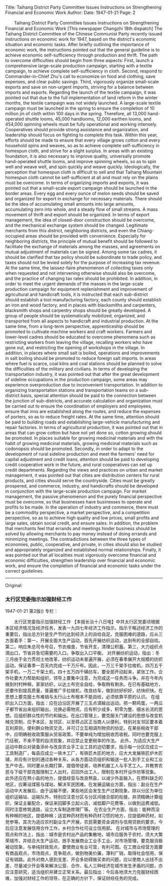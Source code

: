 Title: Taihang District Party Committee Issues Instructions on Strengthening Financial and Economic Work
Author:
Date: 1947-01-21
Page: 2

　　Taihang District Party Committee Issues Instructions on Strengthening Financial and Economic Work
    [This newspaper Changzhi 18th dispatch] The Taihang District Committee of the Chinese Communist Party recently issued instructions on economic work for 1947, based on the district's economic situation and economic tasks. After briefly outlining the importance of economic work, the instructions pointed out that the general guideline is to achieve economic self-sufficiency through production and thrift. The path to overcome difficulties should begin from three aspects: First, launch a comprehensive large-scale production campaign, starting with a textile campaign, to achieve complete self-sufficiency in cloth. Second, respond to Commander-in-Chief Zhu's call to economize on food and clothing, save expenses, and clear public savings. Third, vigorously organize small-scale exports and save on non-urgent imports, striving for a balance between imports and exports.
    Regarding the launch of the textile campaign, it was pointed out that due to the full implementation of land reform in the winter months, the textile campaign was not widely launched. A large-scale textile campaign must be launched in the spring to ensure the completion of 10 million jin of cloth within 100 days in the spring. Therefore, all 13,000 hand-operated shuttle looms, 45,000 handlooms, 12,000 earthen looms, and 454,000 spinning wheels must be fully operational and working intensely. Cooperatives should provide strong assistance and organization, and leadership should focus on fighting to complete this task. Within this year, efforts should be made to ensure that every village grows cotton and every household spins and weaves, so as to achieve complete self-sufficiency in homespun cloth, and strive for a slight surplus. In areas with an existing foundation, it is also necessary to improve quality, universally promote hand-operated shuttle looms, and improve spinning wheels, so as to spin well and weave well, and spin quickly and weave quickly. Ideologically, the perception that homespun cloth is difficult to sell and that Taihang Mountain homespun cloth cannot be self-sufficient at all and must rely on the plains must be overcome.
    In terms of organizing imports and exports, it was pointed out that a small-scale export campaign should be launched in the border areas. Every egg and every ounce of melon seeds should be saved and organized for export in exchange for necessary materials. There should be the idea of accumulating small amounts into large amounts, accumulating zero into whole, and a steady flow of small streams. A mass movement of thrift and export should be organized. In terms of export management, the idea of closed-door construction should be overcome, and the mechanical exchange system should be changed. Legitimate merchants from this district, neighboring districts, and even the Chiang-occupied areas should be provided with convenience. Especially for neighboring districts, the principle of mutual benefit should be followed to facilitate the exchange of materials among the masses, and agreements on mutual adjustment of materials can be signed. Among some tax cadres, it should be clarified that tax policy should be subordinate to trade policy, and taxes should not be levied solely for the purpose of increasing tax revenue. At the same time, the laissez-faire phenomenon of collecting taxes only when requested and not intervening otherwise should also be overcome, and the practice of changing tax rates should be prohibited.
    In addition, in order to meet the urgent demands of the masses in the large-scale production campaign for equipment replenishment and improvement of agricultural and handicraft tools, it is instructed that each sub-district should establish a tool manufacturing factory, each county should establish an iron and wood factory, and in places with blacksmiths and carpenters, blacksmith shops and carpentry shops should be greatly developed. A group of people should be systematically mobilized, organized, and transported from all aspects to handicraft and industrial production. At the same time, from a long-term perspective, apprenticeship should be promoted to cultivate machine workers and craft workers. Farmers and lower-level cadres should be educated to overcome phenomena such as restricting workers from leaving the village, recalling workers who have gone out, and restricting the opening of workshops in the village.
    In addition, in places where small salt is boiled, operations and improvements in salt boiling should be promoted to reduce foreign salt imports. In areas where fuel is scarce, coal kilns and coal stations should be planned to solve the difficulties of the military and civilians. In terms of developing the transportation industry, it was pointed out that after the great development of sideline occupations in the production campaign, some areas may experience overproduction due to inconvenient transportation. In addition to organizing transportation stations and transportation teams on a sub-district basis, special attention should be paid to the connection between the junction of sub-districts, and accurate calculation and organization must be carried out to ensure the coordination of employers and employees, ensure that inns are established along the routes, and reduce the expenses of porters, so as to reduce freight rates. At the same time, attention should be paid to building roads and establishing large-vehicle manufacturing and repair factories.
    In terms of agricultural production, it was pointed out that in areas that can grow cotton but have not yet done so, cotton growing should be promoted. In places suitable for growing medicinal materials and with the habit of growing medicinal materials, growing medicinal materials such as codonopsis should be promoted. Secondly, in order to adapt to the development of rural sideline production and meet the farmers' need for capital adjustment and credit loans, attention should be paid to developing credit cooperative work in the future, and rural cooperatives can set up credit departments.
    Regarding the views and practices on urban and market management, it was pointed out that cities are distribution centers for rural products, and cities should serve the countryside. Cities must be greatly prospered, and commerce, industry, and handicrafts should be developed in conjunction with the large-scale production campaign. For market management, the passive phenomenon and the purely financial perspective must be overcome, so that businesses have businesses to operate and profits to be made. In the operation of industry and commerce, there must be a commodity perspective, a market perspective, and a competition perspective, so as to achieve high quality and low prices, small profits and large sales, obtain social credit, and ensure sales. In addition, the problem that merchants feel that errands and meetings hinder business should be solved by allowing merchants to pay money instead of doing errands and minimizing meetings. The contradictions between the three types of economies, public, cooperative, and private, in cities should also be studied and appropriately organized and established normal relationships. Finally, it was pointed out that all localities must vigorously overcome financial and economic difficulties, strengthen leadership over financial and economic work, and ensure the completion of financial and economic tasks under the correct guidelines.



<hr /> 

Original: 


### 太行区党委指示加强财经工作

1947-01-21
第2版()
专栏：

　　太行区党委指示加强财经工作
    【本报长治十八日电】中共太行区党委顷根据本区经济情况及经济任务，发表一九四七年经济工作指示。指示于略述经济工作的重要后，指出总方针是生产节约达到经济上的自给自足。克服困难的道路，应从三方面着手：第一，开展全面大生产运动，首先开展纺织运动，达到布的全部自给。第二，响应朱总司令号召，节衣缩食，节省开支，清理公积蓄。第三，大力组织点滴出口，节省非急切需要的入口。争取出入口平衡。
    对开展纺织运动，指出：冬三月由于全力贯彻土地改革，纺织运动未普遍开展，必须在春季展开大规模的纺织运动，保证春季一百天内完成一千万斤布。因此，一万三千架手拉梭机，四万五千架手机，一万二千架土机，四十五万四千辆纺车，要全部开动起来，紧张工作。合作社要大力帮助和组织，领导上要集中注意，为完成这一任务而斗争。并在今年内做到村村种棉，家家纺织，以达土布完全自给，争取稍有剩余。在已有基础地方，还要作到提高质量，普遍推广手拉梭机，改良纺车，做到纺好织好，纺快织快。在思想上要克服土布难销与太行山土布根本不能自给，必须依靠平原的认识。
    在组织出入口方面，指出：应在边沿区开展了三玉点滴输出运动。把一颗鸡蛋，一两瓜子都节省出来组织输出，兑换必需物资。应有积少成多，积零为整、细水长流的思想。应组织群众性的节约和输出。在出口管理上，要克服关门建设的思想与改变机械兑货制，应予本区、友邻区、以至蒋占区正当商人以便利，特别对友邻区要本着互利原则，便利群众物资交流，并可订立互相调剂物资的协定。在某些税收干部中，应明确税收政策服从贸易政策，不要单纯为增加税收而收税。同时也要克服上门征税，不来不管的自流现象，并应禁止变更税率的作法。
    此外，为适应大生产运动中群众对装备添补与改良农业手工业工具的迫切要求，指示每一分区应成立一工具制造厂，每县应成立一铁木工厂，有铁匠木匠的地方，应大大发展铁匠炉木匠铺，并应有计划的通过各种关系，从各方面动员组织和输送一批人到手工业和工业生产中去。同时要从长期打算，提倡带徒弟，培养机器工人与手艺工人。并教育农民与下级干部克服限制工人出村，召回外出工人，限制在本村开设作坊等现象。
    此外还应在熬小盐的地方，提倡经营与改良熬盐，以减少外盐输入，在燃料缺乏的地区，应筹设煤窑与煤站，解决军民困难。在发展运输业方面，指出：副业在生产运动中大发展后，由于运输不便，某些地区会发生生产过剩现象，除以分区为单位组织运输站、运输队外，特别应注意分区与分区间接合部的衔接，并须精确计算组织，保证主雇配合，保证来回脚多立起火店，减低脚户花费等，以做到运费减低。同时注意修筑道路，设立大车制造修理厂等。
    在农业生产方面，指出：能种而没有种棉的地区，提倡种棉；适宜种药材而有种药材习惯的地方，应提倡种药材，如党参等。其次为适应农村副业生产开展，农民需要资金调剂与信用贷款的要求，今后应注意发展信用合作工作，乡村合作社可设立信用部。
    在对城市与市场管理的观点和作法上，指出：城市是农村出产品的集散地，城市应服务于农村，须大大繁荣城市，并结合大生产运动，放手发展商业工业手工业。对市场管理，要克服消极被动现象，与单纯财政观点，要使商业有业可营，有利可图。在工商业经营方面要有商品观点，市场观点，竞争观点，做到物美价廉，薄利广销，取得社会信用，保证有销路。此外对商人感到支差、开会多妨碍做买卖的问题，应以使商人出钱不出差，尽量减少开会等来解决公营、合作、私人三种经济在城市发生矛盾的问题，亦应注意研究，适当组织并建立正常关系。最后指出：今后各地须大力克服财经困难，加强对财经工作的领导，在正确的方针下，保证财经任务的完成。
